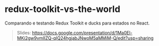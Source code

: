 # redux-toolkit-vs-the-world

Comparando e testando Redux Toolkit e ducks para estados no React.

> Slides: https://docs.google.com/presentation/d/1Ma0El-MKi2gw9vmIIZQ-qIQ24hgjabJNwoM5aMMiM-Q/edit?usp=sharing
